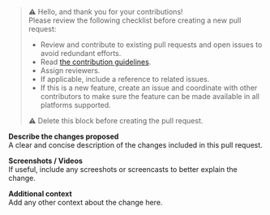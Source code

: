 > :warning:
> Hello, and thank you for your contributions!<br>
> Please review the following checklist before creating a new pull request:
>
> - Review and contribute to existing pull requests and open issues to avoid redundant efforts.
> - Read [the contribution guidelines](CONTRIBUTING.md).
> - Assign reviewers.
> - If applicable, include a reference to related issues.
> - If this is a new feature, create an issue and coordinate with other contributors to make sure the feature can be made available in all platforms supported.
>
> :warning: Delete this block before creating the pull request.

**Describe the changes proposed**<br>
A clear and concise description of the changes included in this pull request.

**Screenshots / Videos**<br>
If useful, include any screeshots or screencasts to better explain the change.

**Additional context**<br>
Add any other context about the change here.
